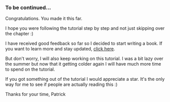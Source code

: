 ### To be continued...

Congratulations. You made it this far.

I hope you were following the tutorial step by step and not just skipping over the chapter :)

I have received good feedback so far so I decided to start writing a book. If you want to learn more and stay updated, [click here](http://artofphp.com/).

But don't worry, I will also keep working on this tutorial. I was a bit lazy over the summer but now that it getting colder again I will have much more time to spend on the tutorial.

If you got something out of the tutorial I would appreciate a star. It's the only way for me to see if people are actually reading this :)

Thanks for your time,
Patrick